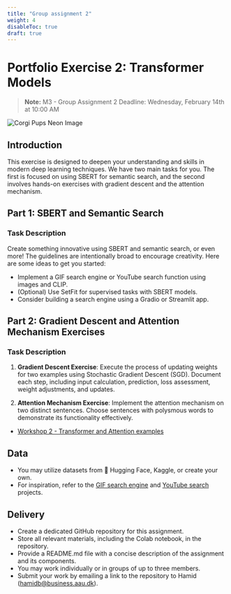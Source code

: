 ```yaml
---
title: "Group assignment 2"
weight: 4
disableToc: true
draft: true
---
```


# Portfolio Exercise 2: Transformer Models
> **Note:** M3 - Group Assignment 2 Deadline: Wednesday, February 14th at 10:00 AM


![Corgi Pups Neon Image](/ds22/images/corgi_pups_neon.png)

## Introduction

This exercise is designed to deepen your understanding and skills in modern deep learning techniques. We have two main tasks for you. The first is focused on using SBERT for semantic search, and the second involves hands-on exercises with gradient descent and the attention mechanism.

## Part 1: SBERT and Semantic Search

### Task Description

Create something innovative using SBERT and semantic search, or even more! The guidelines are intentionally broad to encourage creativity. Here are some ideas to get you started:

- Implement a GIF search engine or YouTube search function using images and CLIP.
- (Optional) Use SetFit for supervised tasks with SBERT models.
- Consider building a search engine using a Gradio or Streamlit app.

## Part 2: Gradient Descent and Attention Mechanism Exercises

### Task Description

1. **Gradient Descent Exercise**: Execute the process of updating weights for two examples using Stochastic Gradient Descent (SGD). Document each step, including input calculation, prediction, loss assessment, weight adjustments, and updates.

2. **Attention Mechanism Exercise**: Implement the attention mechanism on two distinct sentences. Choose sentences with polysmous words to demonstrate its functionality effectively.

* [Workshop 2 - Transformer and Attention examples](https://colab.research.google.com/github/aaubs/ds-master/blob/main/notebooks/M3_Workshop_2_transformer_models.ipynb)
  
## Data

- You may utilize datasets from 🤗 Hugging Face, Kaggle, or create your own.
- For inspiration, refer to the [GIF search engine](https://www.pinecone.io/learn/gif-search/) and [YouTube search](https://www.pinecone.io/learn/youtube-search/) projects.

## Delivery

- Create a dedicated GitHub repository for this assignment.
- Store all relevant materials, including the Colab notebook, in the repository.
- Provide a README.md file with a concise description of the assignment and its components.
- You may work individually or in groups of up to three members.
- Submit your work by emailing a link to the repository to Hamid (hamidb@business.aau.dk).



